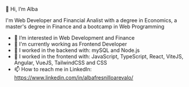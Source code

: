 👋 Hi, I’m Alba

I'm Web Developer and Financial Analist with a degree in Economics, a master's degree in Finance and a bootcamp in Web Programming

- 👀 I’m interested in Web Development and Finance
- 🌱 I'm currently working as Frontend Developer
- 💼 I worked in the backend with: mySQL and Node.js
- 💼 I worked in the frontend with: JavaScript, TypeScript, React, ViteJS, Angular, VueJS, TailwindCSS and CSS
- 📫 How to reach me in LinkedIn: https://www.linkedin.com/in/albafresnilloarevalo/

<!---
AlbaFresnillo/AlbaFresnillo is a ✨ special ✨ repository because its `README.md` (this file) appears on your GitHub profile.
You can click the Preview link to take a look at your changes.
--->
